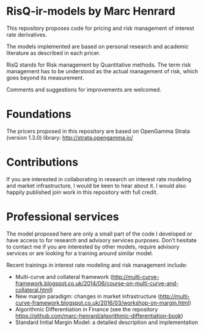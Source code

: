 # RisQ-ir-models by Marc Henrard

This repository proposes code for pricing and risk management of interest rate derivatives.

The models implemented are based on personal research and academic literature as described in each pricer.

RisQ stands for Risk management by Quantitative methods. The term risk management has to be understood as the actual management of risk, which goes beyond its measurement.

Comments and suggestions for improvements are welcomed.

Foundations
=======
The pricers proposed in this repository are based on OpenGamma Strata (version 1.3.0) library:
http://strata.opengamma.io/

Contributions
======
If you are interested in collaborating in research on interest rate modeling and market infrastructure, I would be keen to hear about it. I would also happily published join work in this repository with full credit. 

Professional services
======

The model proposed here are only a small part of the code I developed or have access to for research and advisory services purposes. Don’t hesitate to contact me if you are interested by other models, require advisory services or are looking for a training around similar model.

Recent trainings in interest rate modeling and risk management include:
* Multi-curve and collateral framework (http://multi-curve-framework.blogspot.co.uk/2014/06/course-on-multi-curve-and-collateral.html)
* New margin paradigm: changes in market infrastructure (http://multi-curve-framework.blogspot.co.uk/2016/03/workshop-on-margin.html)
* Algorithmic Differentiation in Finance (see the repository https://github.com/marc-henrard/algorithmic-differentiation-book)
* Standard Initial Margin Model: a detailed description and implementation
